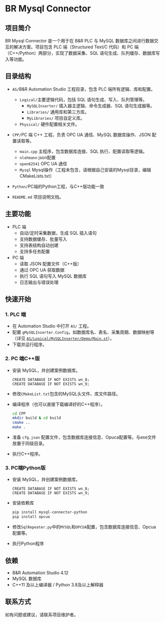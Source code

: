 # BR Mysql Connector

## 项目简介

BR Mysql Connector 是一个用于在 B&R PLC 与 MySQL 数据库之间进行数据交互的解决方案。项目包含 PLC 端（Structured Text/C 代码）和 PC 端（C++/Python）两部分，实现了数据采集、SQL 语句生成、队列缓存、数据库写入等功能。

## 目录结构

- `AS/`B&R Automation Studio 工程目录，包含 PLC 端所有逻辑、库和配置。

  - `Logical/`主要逻辑代码，包括 SQL 语句生成、写入、队列管理等。
    - `MySQLInserter/`
      插入器主逻辑、命令生成器、SQL 语句生成器等。
    - `Libraries/`
      通用库和第三方库。
    - `MyLibraries/`
      项目自定义库。
  - `Physical/`
    硬件配置相关文件。
- `CPP/`PC 端 C++ 工程，负责 OPC UA 通信、MySQL 数据库操作、JSON 配置读取等。

  - `main.cpp`
    主程序，包含数据库连接、SQL 执行、配置读取等逻辑。
  - `nlohmann`
    json配置
  - `open62541`
    OPC UA 通信
  - `Mysql`
    Mysql操作（工程未包含，请根据自己安装的Mysql目录，编辑CMakeLists.txt）
- `Python/`PC端的Python工程，与C++版功能一致
- `README.md`
  项目说明文档。

## 主要功能

- PLC 端
  - 自动/定时采集数据，生成 SQL 插入语句
  - 支持数据缓存、批量写入
  - 支持表结构自动创建
  - 支持多任务配置
- PC 端
  - 读取 JSON 配置文件（C++版）
  - 通过 OPC UA 获取数据
  - 执行 SQL 语句写入 MySQL 数据库
  - 日志输出与错误处理

## 快速开始

### 1. PLC 端

- 在 Automation Studio 中打开 `AS/` 工程。
- 配置 `gMySQLInserter.Config`，如数据库名、表名、采集周期、数据映射等（详见 [`AS/Logical/MySQLInserter/Demo/Main.st`](AS/Logical/MySQLInserter/Demo/Main.st)）。
- 下载并运行程序。

### 2. PC 端C++版

- 安装 MySQL，并创建案例数据库。

  ```mysql
  CREATE DATABASE IF NOT EXISTS wn_8;
  CREATE DATABASE IF NOT EXISTS wn_9;
  ```
- 修改`CMakeList.txt`包含的MySQL头文件、库文件路径。
- 编译程序（也可以直接下载编译好的C++程序）。

  ```bash
  cd CPP 
  mkdir build & cd build
  cmake ..
  make .
  ```
- 准备 `cfg.json` 配置文件，包含数据库连接信息、Opuca配置等。与exe文件放置于同级目录。
- 执行C++程序。

### 3. PC端Python版

* 安装 MySQL，并创建案例数据库。

  ```mysql
  CREATE DATABASE IF NOT EXISTS wn_8;
  CREATE DATABASE IF NOT EXISTS wn_9;
  ```
* 安装依赖库

  ```bash
  pip install mysql-connector-python
  pip install opcua
  ```
* 修改`SqlRepeater.py`中的`MYSQL`和`OPCUA`配置，包含数据库连接信息、Opcua配置等。
* 执行Python程序

## 依赖

- B&R Automation Studio 4.12
- MySQL 数据库
- C++11 及以上编译器 / Python 3.8及以上解释器

## 联系方式

如有问题或建议，请联系项目维护者。
